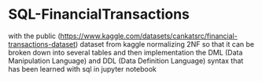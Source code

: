 # SQL-FinancialTransactions

with the public (https://www.kaggle.com/datasets/cankatsrc/financial-transactions-dataset) dataset from kaggle normalizing 2NF so that it can be broken down into several tables and then implementation the DML (Data Manipulation Language) and DDL (Data Definition Language) syntax that has been learned with sql in jupyter notebook
